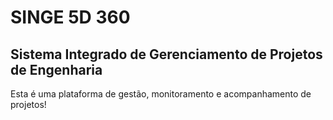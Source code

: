 # SINGE 5D 360
## Sistema Integrado de Gerenciamento de Projetos de Engenharia

Esta é uma plataforma de gestão, monitoramento e acompanhamento de projetos!

